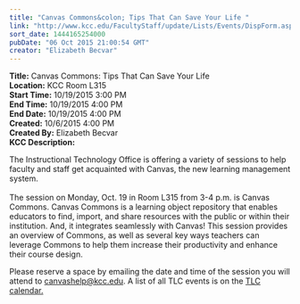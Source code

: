 ```yaml
---
title: "Canvas Commons&colon; Tips That Can Save Your Life "
link: "http://www.kcc.edu/FacultyStaff/update/Lists/Events/DispForm.aspx?ID=875"
sort_date: 1444165254000
pubDate: "06 Oct 2015 21:00:54 GMT"
creator: "Elizabeth Becvar"
---
```


<div><b>Title:</b> Canvas Commons: Tips That Can Save Your Life </div>
<div><b>Location:</b> KCC Room L315</div>
<div><b>Start Time:</b> 10/19/2015 3:00 PM</div>
<div><b>End Time:</b> 10/19/2015 4:00 PM</div>
<div><b>End Date:</b> 10/19/2015 4:00 PM</div>
<div><b>Created:</b> 10/6/2015 4:00 PM</div>
<div><b>Created By:</b> Elizabeth Becvar</div>
<div><b>KCC Description:</b> <div class="ExternalClassBBEE9FE534C549DFAE56A92E812F1D69"><p>​The Instructional Technology Office is offering a variety of sessions to help faculty and staff get acquainted with Canvas, the new learning management system. <br /><br />The session on Monday, Oct. 19 in Room L315 from 3-4 p.m. is Canvas Commons. Canvas Commons is a learning object repository that enables educators to find, import, and share resources with the public or within their institution. And, it integrates seamlessly with Canvas! This session provides an overview of Commons, as well as several key ways teachers can leverage Commons to help them increase their productivity and enhance their course design.</p>
<p>Please reserve a space by emailing the date and time of the session you will attend to <a href="mailto:canvashelp@kcc.edu">canvashelp@kcc.edu</a>. A list of all TLC events is on the <a href="/FacultyStaff/departments/ktlc/Pages/tlc-calendar.aspx">TLC calendar.</a><br /> </p></div></div>
